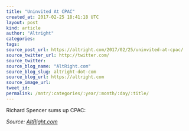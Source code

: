 ```yaml
---
title: "Uninvited At CPAC"
created_at: 2017-02-25 18:41:18 UTC
layout: post
kind: article
author: "Altright"
categories: 
tags: 
source_post_url: https://altright.com/2017/02/25/uninvited-at-cpac/
source_twitter_url: http://twitter.com/
source_twitter: 
source_blog_name: "AltRight.com"
source_blog_slug: altright-dot-com
source_blog_url: https://altright.com
source_image_url: 
tweet_id:
permalink: /mntr/:categories/:year/:month/:day/:title/
---
```

Richard Spencer sums up CPAC:<div class="">
    <i>Source: <a href="https://altright.com">AltRight.com</a></i>
</div>
